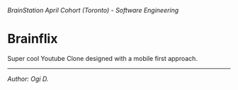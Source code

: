 *BrainStation April Cohort (Toronto) - Software Engineering*

# Brainflix

Super cool Youtube Clone designed with a mobile first approach.

---

*Author: Ogi D.*
